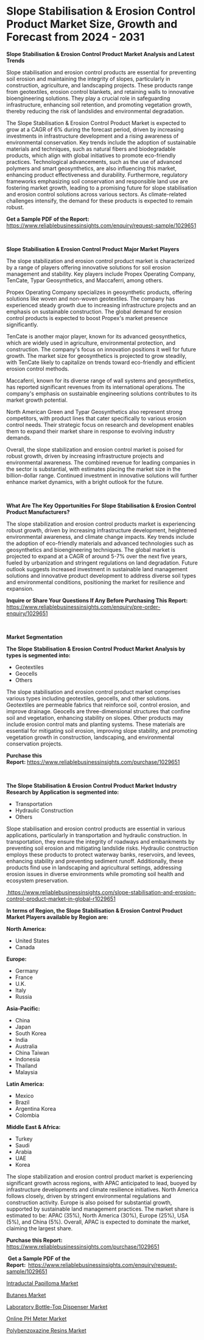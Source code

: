 <p><h1>Slope Stabilisation & Erosion Control Product Market Size, Growth and Forecast from 2024 - 2031</h1></p><p><strong>Slope Stabilisation & Erosion Control Product Market Analysis and Latest Trends</strong></p>
<p><p>Slope stabilisation and erosion control products are essential for preventing soil erosion and maintaining the integrity of slopes, particularly in construction, agriculture, and landscaping projects. These products range from geotextiles, erosion control blankets, and retaining walls to innovative bioengineering solutions. They play a crucial role in safeguarding infrastructure, enhancing soil retention, and promoting vegetation growth, thereby reducing the risk of landslides and environmental degradation.</p><p>The Slope Stabilisation & Erosion Control Product Market is expected to grow at a CAGR of 6% during the forecast period, driven by increasing investments in infrastructure development and a rising awareness of environmental conservation. Key trends include the adoption of sustainable materials and techniques, such as natural fibers and biodegradable products, which align with global initiatives to promote eco-friendly practices. Technological advancements, such as the use of advanced polymers and smart geosynthetics, are also influencing this market, enhancing product effectiveness and durability. Furthermore, regulatory frameworks emphasizing soil conservation and responsible land use are fostering market growth, leading to a promising future for slope stabilisation and erosion control solutions across various sectors. As climate-related challenges intensify, the demand for these products is expected to remain robust.</p></p>
<p><strong>Get a Sample PDF of the Report:&nbsp;</strong> <a href="https://www.reliablebusinessinsights.com/enquiry/request-sample/1029651">https://www.reliablebusinessinsights.com/enquiry/request-sample/1029651</a></p>
<p>&nbsp;</p>
<p><strong>Slope Stabilisation & Erosion Control Product Major Market Players</strong></p>
<p><p>The slope stabilization and erosion control product market is characterized by a range of players offering innovative solutions for soil erosion management and stability. Key players include Propex Operating Company, TenCate, Typar Geosynthetics, and Maccaferri, among others.</p><p>Propex Operating Company specializes in geosynthetic products, offering solutions like woven and non-woven geotextiles. The company has experienced steady growth due to increasing infrastructure projects and an emphasis on sustainable construction. The global demand for erosion control products is expected to boost Propex's market presence significantly.</p><p>TenCate is another major player, known for its advanced geosynthetics, which are widely used in agriculture, environmental protection, and construction. The company's focus on innovation positions it well for future growth. The market size for geosynthetics is projected to grow steadily, with TenCate likely to capitalize on trends toward eco-friendly and efficient erosion control methods.</p><p>Maccaferri, known for its diverse range of wall systems and geosynthetics, has reported significant revenues from its international operations. The company's emphasis on sustainable engineering solutions contributes to its market growth potential.</p><p>North American Green and Typar Geosynthetics also represent strong competitors, with product lines that cater specifically to various erosion control needs. Their strategic focus on research and development enables them to expand their market share in response to evolving industry demands.</p><p>Overall, the slope stabilization and erosion control market is poised for robust growth, driven by increasing infrastructure projects and environmental awareness. The combined revenue for leading companies in the sector is substantial, with estimates placing the market size in the billion-dollar range. Continued investment in innovative solutions will further enhance market dynamics, with a bright outlook for the future.</p></p>
<p>&nbsp;</p>
<p><strong>What Are The Key Opportunities For Slope Stabilisation & Erosion Control Product Manufacturers?</strong></p>
<p><p>The slope stabilization and erosion control products market is experiencing robust growth, driven by increasing infrastructure development, heightened environmental awareness, and climate change impacts. Key trends include the adoption of eco-friendly materials and advanced technologies such as geosynthetics and bioengineering techniques. The global market is projected to expand at a CAGR of around 5-7% over the next five years, fueled by urbanization and stringent regulations on land degradation. Future outlook suggests increased investment in sustainable land management solutions and innovative product development to address diverse soil types and environmental conditions, positioning the market for resilience and expansion.</p></p>
<p><strong>Inquire or Share Your Questions If Any Before Purchasing This Report:</strong> <a href="https://www.reliablebusinessinsights.com/enquiry/pre-order-enquiry/1029651">https://www.reliablebusinessinsights.com/enquiry/pre-order-enquiry/1029651</a></p>
<p>&nbsp;</p>
<p><strong>Market Segmentation</strong></p>
<p><strong>The Slope Stabilisation & Erosion Control Product Market Analysis by types is segmented into:</strong></p>
<p><ul><li>Geotextiles</li><li>Geocells</li><li>Others</li></ul></p>
<p><p>The slope stabilisation and erosion control product market comprises various types including geotextiles, geocells, and other solutions. Geotextiles are permeable fabrics that reinforce soil, control erosion, and improve drainage. Geocells are three-dimensional structures that confine soil and vegetation, enhancing stability on slopes. Other products may include erosion control mats and planting systems. These materials are essential for mitigating soil erosion, improving slope stability, and promoting vegetation growth in construction, landscaping, and environmental conservation projects.</p></p>
<p><strong>Purchase this Report:&nbsp;</strong><a href="https://www.reliablebusinessinsights.com/purchase/1029651">https://www.reliablebusinessinsights.com/purchase/1029651</a></p>
<p>&nbsp;</p>
<p><strong>The Slope Stabilisation & Erosion Control Product Market Industry Research by Application is segmented into:</strong></p>
<p><ul><li>Transportation</li><li>Hydraulic Construction</li><li>Others</li></ul></p>
<p><p>Slope stabilisation and erosion control products are essential in various applications, particularly in transportation and hydraulic construction. In transportation, they ensure the integrity of roadways and embankments by preventing soil erosion and mitigating landslide risks. Hydraulic construction employs these products to protect waterway banks, reservoirs, and levees, enhancing stability and preventing sediment runoff. Additionally, these products find use in landscaping and agricultural settings, addressing erosion issues in diverse environments while promoting soil health and ecosystem preservation.</p></p>
<p><a href="https://www.reliablebusinessinsights.com/slope-stabilisation-and-erosion-control-product-market-in-global-r1029651">&nbsp;https://www.reliablebusinessinsights.com/slope-stabilisation-and-erosion-control-product-market-in-global-r1029651</a></p>
<p><strong>In terms of Region, the Slope Stabilisation & Erosion Control Product Market Players available by Region are:</strong></p>
<p>
    <p> <strong> North America: </strong>
        <ul>
            <li>United States</li>
            <li>Canada</li>
        </ul>
        </p> 
    <p> <strong> Europe: </strong>
        <ul>
            <li>Germany</li>
            <li>France</li>
            <li>U.K.</li>
            <li>Italy</li>
            <li>Russia</li>
        </ul>
        </p> 
    <p> <strong> Asia-Pacific: </strong>
        <ul>
            <li>China</li>
            <li>Japan</li>
            <li>South Korea</li>
            <li>India</li>
            <li>Australia</li>
            <li>China Taiwan</li>
            <li>Indonesia</li>
            <li>Thailand</li>
            <li>Malaysia</li>
        </ul>
        </p> 
    <p> <strong> Latin America: </strong>
        <ul>
            <li>Mexico</li>
            <li>Brazil</li>
            <li>Argentina Korea</li>
            <li>Colombia</li>
        </ul>
        </p> 
    <p> <strong> Middle East & Africa: </strong>
        <ul>
            <li>Turkey</li>
            <li>Saudi</li>
            <li>Arabia</li>
            <li>UAE</li>
            <li>Korea</li>
        </ul>
    </p>
    </p>
<p><p>The slope stabilization and erosion control product market is experiencing significant growth across regions, with APAC anticipated to lead, buoyed by infrastructure developments and climate resilience initiatives. North America follows closely, driven by stringent environmental regulations and construction activity. Europe is also poised for substantial growth, supported by sustainable land management practices. The market share is estimated to be: APAC (35%), North America (30%), Europe (25%), USA (5%), and China (5%). Overall, APAC is expected to dominate the market, claiming the largest share.</p></p>
<p><strong>Purchase this Report: </strong><a href="https://www.reliablebusinessinsights.com/purchase/1029651">https://www.reliablebusinessinsights.com/purchase/1029651</a></p>
<p>&nbsp;<strong>Get a Sample PDF of the Report:&nbsp;&nbsp;</strong><a href="https://www.reliablebusinessinsights.com/enquiry/request-sample/1029651">https://www.reliablebusinessinsights.com/enquiry/request-sample/1029651</a></p>
<p><strong></strong></p>
<p><p><a href="https://www.linkedin.com/pulse/global-intraductal-papilloma-market-trends-forecasts-strategic-q6gic?trackingId=VPU1iI50TC26FI%2F0He5Usg%3D%3D">Intraductal Papilloma Market</a></p><p><a href="https://medium.com/@woods76241/butanes-market-essentials-key-market-players-demand-drivers-and-roi-potential-forecasted-for-ef7cc6156e26">Butanes Market</a></p><p><a href="https://github.com/zzflqewx24/Market-Research-Report-List-1/blob/main/laboratory-bottle-top-dispenser-market.md">Laboratory Bottle-Top Dispenser Market</a></p><p><a href="https://www.linkedin.com/pulse/online-ph-meter-market2024-2031-industry-insights-investment-cmnrf?trackingId=WjIJwTftTKKi3iIyhC9aVw%3D%3D">Online PH Meter Market</a></p><p><a href="https://issuu.com/reportprime-2/docs/polybenzoxazine-resins-market-size-_9c9b72e5147205">Polybenzoxazine Resins Market</a></p></p>